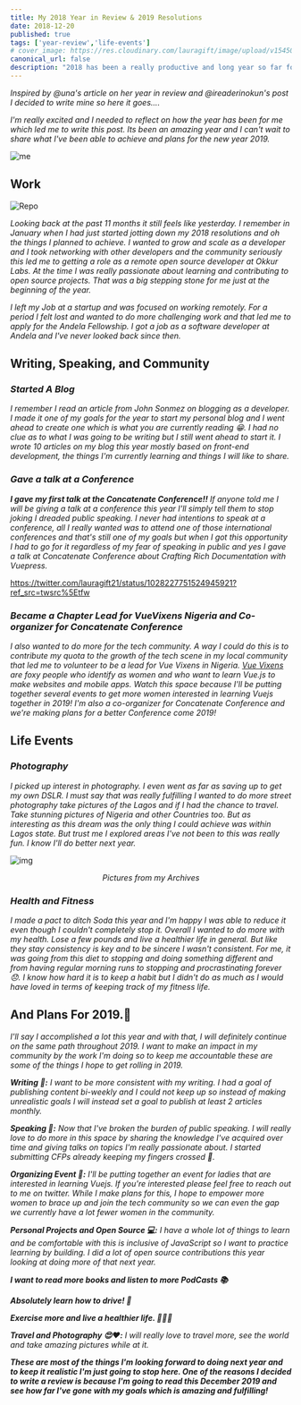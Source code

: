 ```yaml
---
title: My 2018 Year in Review & 2019 Resolutions
date: 2018-12-20
published: true
tags: ['year-review','life-events']
# cover_image: https://res.cloudinary.com/lauragift/image/upload/v1545070543/IMG_20180217_120621-COLLAGE-COLLAGE_mdxope.jpg
canonical_url: false
description: "2018 has been a really productive and long year so far for me. Here's my reflections on what I've been able to accomplish this year and plans Ihave for 2019."
---
```



_Inspired by @una's article on her year in review and @ireaderinokun's post I decided to write mine so here it goes...._

_I'm really excited and I needed to reflect on how the year has been for me which led me to write this post. Its been an amazing year and I can't wait to share what I've been able to achieve and plans for the new year 2019._

![me](https://res.cloudinary.com/lauragift/image/upload/v1545070543/IMG_20180217_120621-COLLAGE-COLLAGE_mdxope.jpg)


## Work

![Repo](https://res.cloudinary.com/lauragift/image/upload/v1545069379/Screen_Shot_2018-12-17_at_6.55.36_PM_uepe00.png)

_Looking back at the past 11 months it still feels like yesterday. I remember in January when I had just started jotting down my 2018 resolutions and oh the things I planned to achieve. I wanted to grow and scale as a developer and I took networking with other developers and the community seriously this led me to getting a role as a remote open source developer at Okkur Labs. At the time I was really passionate about learning and contributing to open source projects. That was a big stepping stone for me just at the beginning of the year._

_I left my Job at a startup and was focused on working remotely. For a period I felt lost and wanted to do more challenging work and that led me to apply for the Andela Fellowship. I got a job as a software developer at Andela and I've never looked back since then._

## Writing, Speaking, and Community
### _**Started A Blog**_
_I remember I read an article from John Sonmez on blogging as a developer. I made it one of my goals for the year to start my personal blog and I went ahead to create one which is what you are currently reading 😁. I had no clue as to what I was going to be writing but I still went ahead to start it. I wrote 10 articles on my blog this year mostly based on front-end development, the things I'm currently learning and things I will like to share._

### _**Gave a talk at a Conference**_
_**I gave my first talk at the Concatenate Conference!!** If anyone told me I will be giving a talk at a conference this year I'll simply tell them to stop joking I dreaded public speaking. I never had intentions to speak at a conference, all I really wanted was to attend one of those international conferences and that's still one of my goals but when I got this opportunity I had to go for it regardless of my fear of speaking in public and yes I gave a talk at Concatenate Conference about Crafting Rich Documentation with Vuepress._

https://twitter.com/lauragift21/status/1028227751524945921?ref_src=twsrc%5Etfw

### _**Became a Chapter Lead for VueVixens Nigeria and Co-organizer for Concatenate Conference**_
_I also wanted to do more for the tech community. A way I could do this is to contribute my quota to the growth of the tech scene in my local community that led me to volunteer to be a lead for Vue Vixens in Nigeria. [Vue Vixens](https://vuevixens.org/) are foxy people who identify as women and who want to learn Vue.js to make websites and mobile apps. Watch this space because I'll be putting together several events to get more women interested in learning Vuejs together in 2019! I'm also a co-organizer for Concatenate Conference and we're making plans for a better Conference come 2019!_


## Life Events

### _**Photography**_
_I picked up interest in photography. I even went as far as saving up to get my own DSLR. I must say that was really fulfilling I wanted to do more street photography take pictures of the Lagos and if I had the chance to travel. Take stunning pictures of Nigeria and other Countries too. But as interesting as this dream was the only thing I could achieve was within Lagos state. But trust me I explored areas I've not been to this was really fun. I know I'll do better next year._

![img](https://res.cloudinary.com/lauragift/image/upload/v1545324643/IMG_2251-COLLAGE_zlbkqb.jpg)
_<p style="text-align:center">Pictures from my Archives</p>_

### _**Health and Fitness**_
_I made a pact to ditch Soda this year and I'm happy I was able to reduce it even though I couldn't completely stop it. Overall I wanted to do more with my health. Lose a few pounds and live a healthier life in general. But like they stay consistency is key and to be sincere I wasn't consistent. For me, it was going from this diet to stopping and doing something different and from having regular morning runs to stopping and procrastinating forever 😞. I know how hard it is to keep a habit but I didn't do as much as I would have loved in terms of keeping track of my fitness life._



## And Plans For 2019.📙
_I'll say I accomplished a lot this year and with that, I will definitely continue on the same path throughout 2019. I want to make an impact in my community by the work I'm doing so to keep me accountable these are some of the things I hope to get rolling in 2019._

_**Writing 📝:** I want to be more consistent with my writing. I had a goal of publishing content bi-weekly and I could not keep up so  instead of making unrealistic goals I will instead set a goal to publish at least 2 articles monthly._

_**Speaking 📣:** Now that I've broken the burden of public speaking. I will really love to do more in this space by sharing the knowledge I've acquired over time and giving talks on topics I'm really passionate about. I started submitting CFPs already keeping my fingers crossed 🤞._

_**Organizing Event 🔖:** I'll be putting together an event for ladies that are interested in learning Vuejs. If you're interested please feel free to reach out to me on twitter. While I make plans for this, I hope to empower more women to brace up and join the tech community so we can even the gap we currently have a lot fewer women in the community._

_**Personal Projects and Open Source 💻:** I have a whole lot of things to learn and be comfortable with this is inclusive of JavaScript so I want to practice learning by building. I did a lot of open source contributions this year looking at doing more of that next year._

_**I want to read more books and listen to more PodCasts 📚**_

_**Absolutely learn how to drive! 🚗**_

_**Exercise more and live a healthier life. 🏃🏻‍♀️**_

_**Travel and Photography 😍❤️:** I will really love to travel more, see the world and take amazing pictures while at it._


_**These are most of the things I'm looking forward to doing next year and to keep it realistic I'm just going to stop here. One of the reasons I decided to write a review is because I'm going to read this December 2019 and see how far I've gone with my goals which is amazing and fulfilling!**_